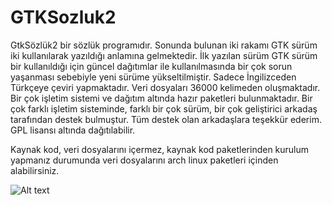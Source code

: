 GTKSozluk2
==========

GtkSözlük2 bir sözlük programıdır. Sonunda bulunan iki rakamı GTK sürüm iki kullanılarak yazıldığı anlamına gelmektedir. İlk yazılan sürüm GTK sürüm bir kullanıldığı için güncel dağıtımlar ile kullanılmasında bir çok sorun yaşanması sebebiyle yeni sürüme yükseltilmiştir. Sadece İngilizceden Türkçeye çeviri yapmaktadır.
Veri dosyaları 36000 kelimeden oluşmaktadır. Bir çok işletim sistemi ve dağıtım altında hazır paketleri bulunmaktadır. Bir çok farklı işletim sisteminde, farklı bir çok sürüm, bir çok geliştirici arkadaş tarafından destek bulmuştur. Tüm destek olan arkadaşlara teşekkür ederim. GPL lisansı altında dağıtılabilir.

Kaynak kod, veri dosyalarını içermez, kaynak kod paketlerinden kurulum yapmanız durumunda veri dosyalarını arch linux paketleri içinden alabilirsiniz.

![Alt text](http://www.linuxprogramlama.com/images/gtksozluk2.png "title")


